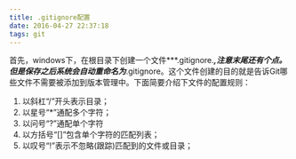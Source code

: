 ```yaml
---
title: .gitignore配置
date: 2016-04-27 22:37:18
tags: git
---
```

  首先，windows下，在根目录下创建一个文件***.gitignore.***,注意末尾还有个点。但是保存之后系统会自动重命名为***.gitignore。这个文件创建的目的就是告诉Git哪些文件不需要被添加到版本管理中。下面简要介绍下文件的配置规则：
  1. 以斜杠“/”开头表示目录；
  2. 以星号“*”通配多个字符；
  3. 以问号“?”通配单个字符
  4. 以方括号“[]”包含单个字符的匹配列表；
  5. 以叹号“!”表示不忽略(跟踪)匹配到的文件或目录；
